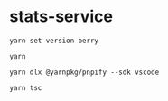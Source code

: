 # stats-service

```
yarn set version berry
```

```
yarn
```

```
yarn dlx @yarnpkg/pnpify --sdk vscode
```

```
yarn tsc
```
